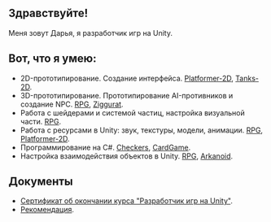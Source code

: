 ## Здравствуйте!

Меня зовут Дарья, я разработчик игр на Unity.

## Вот, что я умею:

* 2D-прототипирование. Создание интерфейса. [Platformer-2D](https://github.com/kihsad/Platformer-2D.git), [Tanks-2D](https://github.com/kihsad/Tanks-2D.git).
* 3D-прототипирование. Прототипирование AI-противников и создание NPC. [RPG](https://github.com/kihsad/RPG.git), [Ziggurat](https://github.com/kihsad/Ziggurat.git).
* Работа с шейдерами и системой частиц, настройка визуальной части. [RPG](https://github.com/kihsad/RPG.git).
* Работа с ресурсами в Unity: звук, текстуры, модели, анимации. [RPG](https://github.com/kihsad/RPG.git), [Platformer-2D](https://github.com/kihsad/Platformer-2D.git).
* Программирование на C#. [Checkers](https://github.com/kihsad/Checkers.git), [CardGame](https://github.com/kihsad/CardGame.git).
* Настройка взаимодействия объектов в Unity. [RPG](https://github.com/kihsad/RPG.git), [Arkanoid](https://github.com/kihsad/Arkanoid.git).

## Документы

* [Сертификат об окончании курса "Разработчик игр на Unity"](https://drive.google.com/file/d/1BIyGRJ-MZgxF6A4XpxiMy0Gf4zWpZtbg/view?usp=sharing).
* [Рекомендация](https://drive.google.com/file/d/1-uyimJbN9fskDnil67DPn2cbHJX4c5JA/view?usp=sharing).

